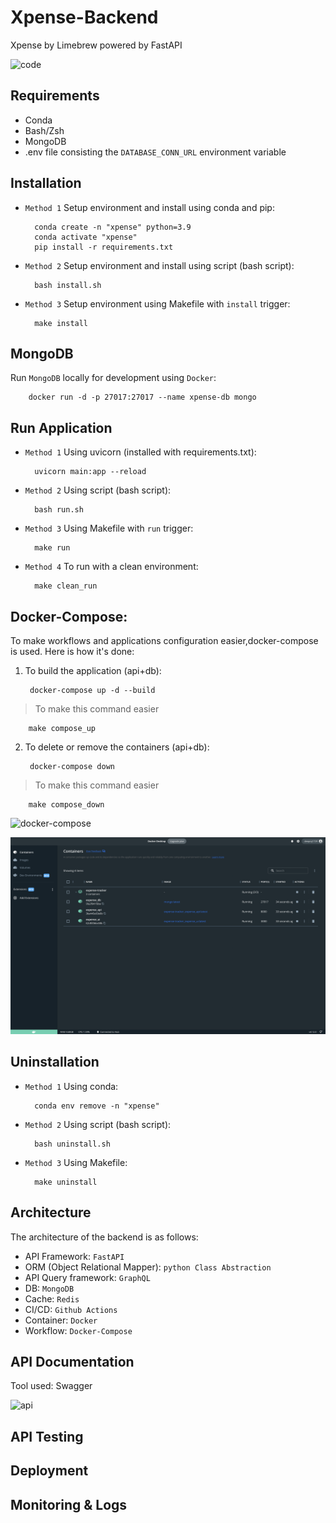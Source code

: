 # Xpense-Backend
Xpense by Limebrew powered by FastAPI

![code](media/code.png)

## Requirements
- Conda
- Bash/Zsh
- MongoDB
- .env file consisting the `DATABASE_CONN_URL` environment variable

## Installation
- `Method 1` Setup environment and install using conda and pip:
    
        conda create -n "xpense" python=3.9
        conda activate "xpense"
        pip install -r requirements.txt

- `Method 2` Setup environment and install using script (bash script):

        bash install.sh

- `Method 3` Setup environment using Makefile with `install` trigger:

        make install

## MongoDB
Run `MongoDB` locally for development using `Docker`:

        docker run -d -p 27017:27017 --name xpense-db mongo

## Run Application
- `Method 1` Using uvicorn (installed with requirements.txt):

        uvicorn main:app --reload

- `Method 2` Using script (bash script):

        bash run.sh

- `Method 3` Using Makefile with `run` trigger:

        make run

- `Method 4` To run with a clean environment:

        make clean_run


## Docker-Compose:
To make workflows and applications configuration easier,docker-compose is used. Here is how it's done:

1. To build the application (api+db):

        docker-compose up -d --build

> To make this command easier

        make compose_up

2. To delete or remove the containers (api+db):

        docker-compose down

> To make this command easier

        make compose_down

![docker-compose](media/terminal.png)

![docker](media/docker.png)



## Uninstallation
- `Method 1` Using conda:

        conda env remove -n "xpense"

- `Method 2` Using script (bash script):

        bash uninstall.sh

- `Method 3` Using Makefile:

        make uninstall

## Architecture
The architecture of the backend is as follows:

- API Framework: `FastAPI`
- ORM (Object Relational Mapper): `python Class Abstraction`
- API Query framework: `GraphQL`
- DB: `MongoDB`
- Cache: `Redis`
- CI/CD: `Github Actions`
- Container: `Docker`
- Workflow: `Docker-Compose`


## API Documentation
Tool used: Swagger

![api](media/api.png)

## API Testing

## Deployment

## Monitoring & Logs


